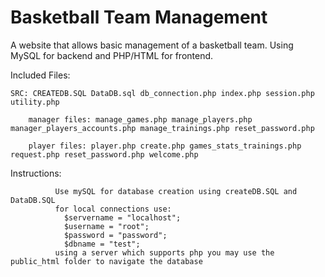 # Basketball Team Management  

A website that allows basic management of a basketball team. Using MySQL for backend and PHP/HTML for frontend. 

Included Files:

	SRC: CREATEDB.SQL DataDB.sql db_connection.php index.php session.php utility.php

	    manager files: manage_games.php manage_players.php manager_players_accounts.php manage_trainings.php reset_password.php
 
		player files: player.php create.php games_stats_trainings.php request.php reset_password.php welcome.php

Instructions: 

			  Use mySQL for database creation using createDB.SQL and DataDB.SQL
			  for local connections use: 
			  	$servername = "localhost";
			  	$username = "root";
				$password = "password";		
				$dbname = "test";
			  using a server which supports php you may use the public_html folder to navigate the database
